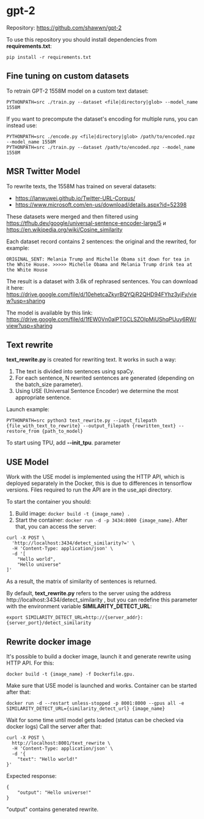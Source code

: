 # gpt-2
Repository: https://github.com/shawwn/gpt-2

To use this repository you should install dependencies from **requirements.txt**:
```
pip install -r requirements.txt
```
## Fine tuning on custom datasets

To retrain GPT-2 1558M model on a custom text dataset:

```
PYTHONPATH=src ./train.py --dataset <file|directory|glob> --model_name 1558M
```

If you want to precompute the dataset's encoding for multiple runs, you can instead use:

```
PYTHONPATH=src ./encode.py <file|directory|glob> /path/to/encoded.npz --model_name 1558M
PYTHONPATH=src ./train.py --dataset /path/to/encoded.npz --model_name 1558M
```

## MSR Twitter Model
To rewrite texts, the 1558M has trained on several datasets:
- https://lanwuwei.github.io/Twitter-URL-Corpus/
- https://www.microsoft.com/en-us/download/details.aspx?id=52398

These datasets were merged and then filtered using https://tfhub.dev/google/universal-sentence-encoder-large/5 и https://en.wikipedia.org/wiki/Cosine_similarity

Each dataset record contains 2 sentences: the original and the rewrited,
for example:
```
ORIGINAL_SENT: Melania Trump and Michelle Obama sit down for tea in the White House. >>>>> Michelle Obama and Melania Trump drink tea at the White House
```

The result is a dataset with 3.6k of rephrased sentences. You can download it here: https://drive.google.com/file/d/10ehetcaZkyrBQYQjR2QHD94FYhz3yiFy/view?usp=sharing

The model is available by this link: https://drive.google.com/file/d/1fEW0Vn0alPTGCLSZOIpMiUShqPUuy6RW/view?usp=sharing

## Text rewrite
**text_rewrite.py** 
is created for rewriting text. It works in such a way:
1. The text is divided into sentences using spaCy.
2. For each sentence, N rewrited sentences are generated (depending on the batch_size parameter).
3. Using USE (Universal Sentence Encoder) we determine the most appropriate sentence.

Launch example:
```
PYTHONPATH=src python3 text_rewrite.py --input_filepath {file_with_text_to_rewrite} --output_filepath {rewritten_text} --restore_from {path_to_model}
```
To start using TPU, add **--init_tpu**. parameter

## USE Model
Work with the USE model is implemented using the HTTP API, which is deployed separately in the Docker, this is due to differences in tensorflow versions.
Files required to run the API are in the use_api directory.

To start the container you should:
1. Build image: ```docker build -t {image_name} .```
2. Start the container: ```docker run -d -p 3434:8000 {image_name}```.
After that, you can access the server:
```
curl -X POST \
  'http://localhost:3434/detect_similarity?=' \
  -H 'Content-Type: application/json' \
  -d '[
	"Hello world",
	"Hello universe"
]'
```
As a result, the matrix of similarity of sentences is returned.

By default, **text_rewrite.py** refers to the server using the address http://localhost:3434/detect_similarity , but you can redefine this parameter with the environment variable **SIMILARITY_DETECT_URL**:
```
export SIMILARITY_DETECT_URL=http://{server_addr}:{server_port}/detect_similarity
```

## Rewrite docker image
It's possible to build a docker image, launch it and generate rewrite using HTTP API.
For this:
```
docker build -t {image_name} -f Dockerfile.gpu.
```
Make sure that USE model is launched and works.
Container can be started after that:
```
docker run -d --restart unless-stopped -p 8001:8000 --gpus all -e SIMILARITY_DETECT_URL={similarity_detect_url} {image_name}
```
Wait for some time until model gets loaded (status can be checked via docker logs)
Call the server after that:
```
curl -X POST \
  http://localhost:8001/text_rewrite \
  -H 'Content-Type: application/json' \
  -d '{
	"text": "Hello world!"
}'
```
Expected response:
```
{
    "output": "Hello universe!"
}
```
"output" contains generated rewrite.
